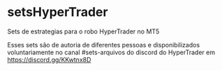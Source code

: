 # setsHyperTrader
Sets de estrategias para o robo HyperTrader no MT5

Esses sets são de autoria de diferentes pessoas e disponibilizados voluntariamente no canal #sets-arquivos do discord do HyperTrader em https://discord.gg/KKwtnx8D
